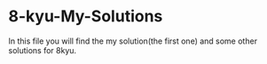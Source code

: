 # 8-kyu-My-Solutions
In this file you will find the my solution(the first one) and some other solutions for 8kyu. 
